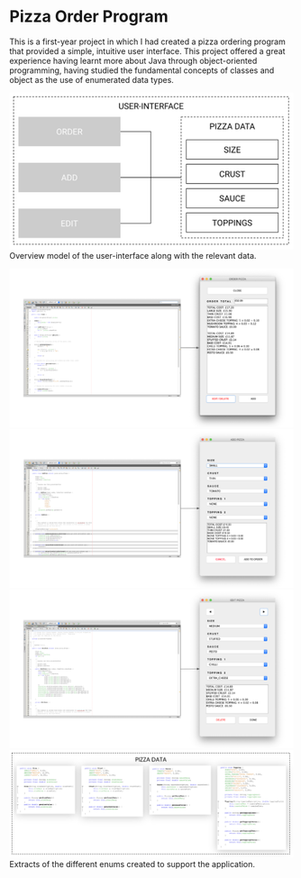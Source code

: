 # Pizza Order Program 

This is a first-year project in which I had created a pizza ordering program that provided a simple, intuitive user interface. This project offered a great experience having learnt more about Java through object-oriented programming, having studied the fundamental concepts of classes and object as the use of enumerated data types.

![ ](assets/ui.png)
Overview model of the user-interface along with the relevant data.

![ ](assets/order.png)
![ ](assets/add.png)
![ ](assets/edit.png)
![ ](assets/data.png)
Extracts of the different enums created to support the application.
